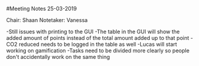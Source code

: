 #Meeting Notes 25-03-2019

Chair: Shaan
Notetaker: Vanessa

-Still issues with printing to the GUI
-The table in the GUI will show the added amount of points instead of the total amount added up to that point
-CO2 reduced needs to be logged in the table as well
-Lucas will start working on gamification
-Tasks need to be divided more clearly so people don't accidentally work on the same thing    